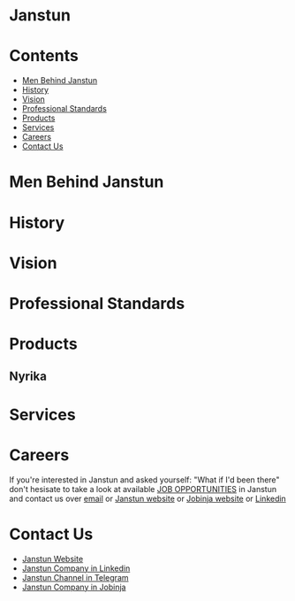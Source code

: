 # Janstun

# Contents
* [Men Behind Janstun](#men-behind-janstun)
* [History](#history)
* [Vision](#vision)
* [Professional Standards](#professional-standards)
* [Products](#products)
* [Services](#services)
* [Careers](#careers)
* [Contact Us](#contact-us)

# Men Behind Janstun

# History

# Vision

# Professional Standards

# Products

## Nyrika

# Services

# Careers
If you're interested in Janstun and asked yourself: "What if I'd been there" don't hesisate to take a look at available [JOB OPPORTUNITIES][careers] in Janstun and contact us over [email][career-mail] or [Janstun website][career-website] or [Jobinja website][career-jobinja] or [Linkedin][career-linkedin]

# Contact Us
* [Janstun Website][janstun]
* [Janstun Company in Linkedin][contact-linkedin]
* [Janstun Channel in Telegram][contact-telegram]
* [Janstun Company in Jobinja][contact-jobinja]

[janstun]: http://janstun.com
[contact-ali-linkedin]: https://www.linkedin.com/in/aliabniki/
[contact-ali-twitter]: https://twitter.com/aliasgharabniki
[contact-pouyan-linkedin]: https://www.linkedin.com/in/pouyanh/
[contact-pouyan-twitter]: linkedin.com/in/pouyanh/
[careers]: /aboutus/careers
[career-mail]: mailto:career@janstun.com
[career-website]: http://janstun.com/careers
[career-jobinja]: https://jobinja.ir/companies/janstun/jobs
[career-linkedin]: https://www.linkedin.com/company/janstun/jobs
[contact-linkedin]: https://www.linkedin.com/company/janstun
[contact-telegram]: https://t.me/janstun
[contact-jobinja]: https://jobinja.ir/companies/janstun

